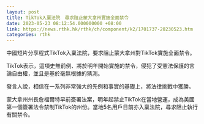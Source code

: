 ```yaml
---
layout: post
title: TikTok入稟法院　尋求阻止蒙大拿州實施全面禁令
date: 2023-05-23 08:12:54.000000000 +08:00
link: https://news.rthk.hk/rthk/ch/component/k2/1701737-20230523.htm
categories: rthk
---
```


中國短片分享程式TikTok入稟法院，要求阻止蒙大拿州對TikTok實施全面禁令。

TikTok表示，這項史無前例、將於明年開始實施的禁令，侵犯了受憲法保護的言論自由權，並且是基於毫無根據的猜測。

發言人說，相信在一系列非常強大的先例和事實的基礎上，將法律挑戰中獲勝。

蒙大拿州州長詹福爾特早前簽署法案，明年起禁止TikTok在當地營運，成為美國第一個簽署法令禁制TikTok的州份。當地5名用戶日前亦入稟法院，尋求阻止執行有關禁令。
